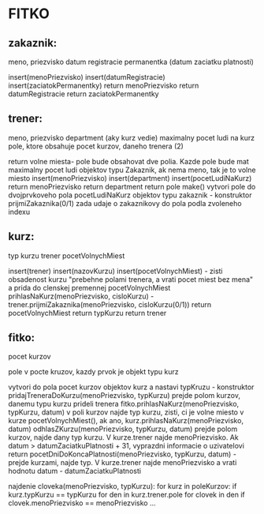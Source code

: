 # FITKO
zakaznik:
--
meno, priezvisko
datum registracie
permanentka (datum zaciatku platnosti)

insert(menoPriezvisko)
insert(datumRegistracie)
insert(zaciatokPermanentky)
return menoPriezvisko
return datumRegistracie
return zaciatokPermanentky

trener:
--
meno, priezvisko
department (aky kurz vedie)
maximalny pocet ludi na kurz
pole, ktore obsahuje pocet kurzov, daneho trenera (2)
 
return volne miesta- pole bude obsahovat dve polia. Kazde pole bude mat maximalny pocet ludi objektov typu Zakaznik, ak nema meno, tak je to volne miesto
insert(menoPriezvisko)
insert(department)
insert(pocetLudiNaKurz)
return menoPriezvisko
return department
return pole
make() vytvori pole do dvojprvkoveho pola pocetLudiNaKurz objektov typu zakaznik - konstruktor
prijmiZakaznika(0/1) zada udaje o zakaznikovy do pola podla zvoleneho indexu

kurz:
--
typ kurzu
trener
pocetVolnychMiest

insert(trener)
insert(nazovKurzu)
insert(pocetVolnychMiest) - zisti obsadenost kurzu "prebehne polami trenera, a vrati pocet miest bez mena" a prida do clenskej premennej pocetVolnychMiest
prihlasNaKurz(menoPriezvisko, cisloKurzu) - trener.prijmiZakaznika(menoPriezvisko, cisloKurzu(0/1)) 
return pocetVolnychMiest
return typKurzu
return trener

fitko:
--
pocet kurzov

pole v pocte kruzov, kazdy prvok je objekt typu kurz

vytvori do pola pocet kurzov objektov kurz a nastavi typKruzu - konstruktor
pridajTreneraDoKurzu(menoPriezvisko, typKurzu) prejde polom kurzov, danemu typu kurzu prideli trenera
fitko.prihlasNaKurz(menoPriezvisko, typKurzu, datum) v poli kurzov najde typ kurzu, zisti, ci je volne miesto v kurze pocetVolnychMiest(), ak ano, kurz.prihlasNaKurz(menoPriezvisko, datum) 
odhlasZKurzu(menoPriezvisko, typKurzu, datum) prejde polom kurzov, najde dany typ kurzu. V kurze.trener najde menoPriezvisko. Ak datum > datumZaciatkuPlatnosti + 31, vyprazdni informacie o uzivatelovi 
return pocetDniDoKoncaPlatnosti(menoPriezvisko, typKurzu, datum) - prejde kurzami, najde typ. V kurze.trener najde menoPriezvisko a vrati hodnotu datum - datumZaciatkuPlatnosti

najdenie cloveka(menoPriezvisko, typKurzu):
for kurz in poleKurzov:
	if kurz.typKurzu == typKurzu
		for den in kurz.trener.pole
			for clovek in den
				if clovek.menoPriezvisko == menoPriezvisko
					...

